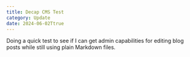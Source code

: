 ```yaml
---
title: Decap CMS Test
category: Update
date: 2024-06-02Ttrue
---
```

Doing a quick test to see if I can get admin capabilities for editing blog posts while still using plain Markdown files.

